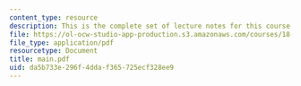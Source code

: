```yaml
---
content_type: resource
description: This is the complete set of lecture notes for this course.
file: https://ol-ocw-studio-app-production.s3.amazonaws.com/courses/18-994-seminar-in-geometry-fall-2004/da5b733e296f4ddaf365725ecf328ee9_main.pdf
file_type: application/pdf
resourcetype: Document
title: main.pdf
uid: da5b733e-296f-4dda-f365-725ecf328ee9
---
```

